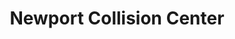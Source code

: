 ---
title: "Newport Collision Center"
url: /newport/newport-collision-center/
shop: Autowerkstatt
---